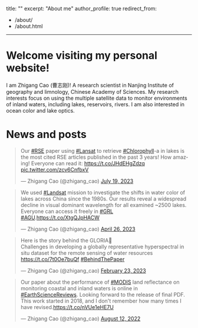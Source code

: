 title: ""
excerpt: "About me"
author_profile: true
redirect_from: 
  - /about/
  - /about.html
---

Welcome visiting my personal website!
======
I am Zhigang Cao (曹志刚)! A research scientist in Nanjing Institute of geography and limnology, Chinese Academy of Sciences. My research interests focus on using the multiple satellite data to monitor environments of inland waters, including lakes, reservoirs, rivers. I am also interested in ocean color and lake optics.  

News and posts
======

<blockquote class="twitter-tweet"><p lang="en" dir="ltr">Our <a href="https://twitter.com/hashtag/RSE?src=hash&amp;ref_src=twsrc%5Etfw">#RSE</a> paper using <a href="https://twitter.com/hashtag/Lansat?src=hash&amp;ref_src=twsrc%5Etfw">#Lansat</a> to retrieve <a href="https://twitter.com/hashtag/Chlorophyll?src=hash&amp;ref_src=twsrc%5Etfw">#Chlorophyll</a>-a in lakes is the most cited RSE articles published in the past 3 years! How amazing! Everyone can read it: <a href="https://t.co/JHdEHgZdzq">https://t.co/JHdEHgZdzq</a> <a href="https://t.co/zcv6CnfbxV">pic.twitter.com/zcv6CnfbxV</a></p>&mdash; Zhigang Cao (@zhigang_cao) <a href="https://twitter.com/zhigang_cao/status/1681672319326904324?ref_src=twsrc%5Etfw">July 19, 2023</a></blockquote> <script async src="https://platform.twitter.com/widgets.js" charset="utf-8"></script>

<blockquote class="twitter-tweet"><p lang="en" dir="ltr">We used <a href="https://twitter.com/hashtag/Landsat?src=hash&amp;ref_src=twsrc%5Etfw">#Landsat</a> mission to investigate the shifts in water color of lakes across China since the 1980s. Our results reveal a widespread decline in visual dominant wavelength for all examined ~2500 lakes. Everyone can access it freely in <a href="https://twitter.com/hashtag/GRL?src=hash&amp;ref_src=twsrc%5Etfw">#GRL</a> <a href="https://twitter.com/hashtag/AGU?src=hash&amp;ref_src=twsrc%5Etfw">#AGU</a>.<a href="https://t.co/XtgQJpHACW">https://t.co/XtgQJpHACW</a></p>&mdash; Zhigang Cao (@zhigang_cao) <a href="https://twitter.com/zhigang_cao/status/1651256715206344704?ref_src=twsrc%5Etfw">April 26, 2023</a></blockquote> <script async src="https://platform.twitter.com/widgets.js" charset="utf-8"></script>


<blockquote class="twitter-tweet"><p lang="en" dir="ltr">Here is the story behind the GLORIA👏<br>Challenges in developing a globally representative hyperspectral in situ dataset for the remote sensing of water resources <a href="https://t.co/7t0Oe7buQf">https://t.co/7t0Oe7buQf</a> <a href="https://twitter.com/hashtag/BehindThePaper?src=hash&amp;ref_src=twsrc%5Etfw">#BehindThePaper</a></p>&mdash; Zhigang Cao (@zhigang_cao) <a href="https://twitter.com/zhigang_cao/status/1628767057444732931?ref_src=twsrc%5Etfw">February 23, 2023</a></blockquote> <script async src="https://platform.twitter.com/widgets.js" charset="utf-8"></script>


<blockquote class="twitter-tweet"><p lang="en" dir="ltr">Our paper about the performance of <a href="https://twitter.com/hashtag/MODIS?src=hash&amp;ref_src=twsrc%5Etfw">#MODIS</a> land reflectance on monitoring coastal and inland waters is online in <a href="https://twitter.com/hashtag/EarthScienceReviews?src=hash&amp;ref_src=twsrc%5Etfw">#EarthScienceReviews</a>. Looking forward to the release of final PDF. This work started in 2018, and I don&#39;t remember how many times I have revised.<a href="https://t.co/nVUe1eHE7U">https://t.co/nVUe1eHE7U</a></p>&mdash; Zhigang Cao (@zhigang_cao) <a href="https://twitter.com/zhigang_cao/status/1557899811222736896?ref_src=twsrc%5Etfw">August 12, 2022</a></blockquote> <script async src="https://platform.twitter.com/widgets.js" charset="utf-8"></script>
